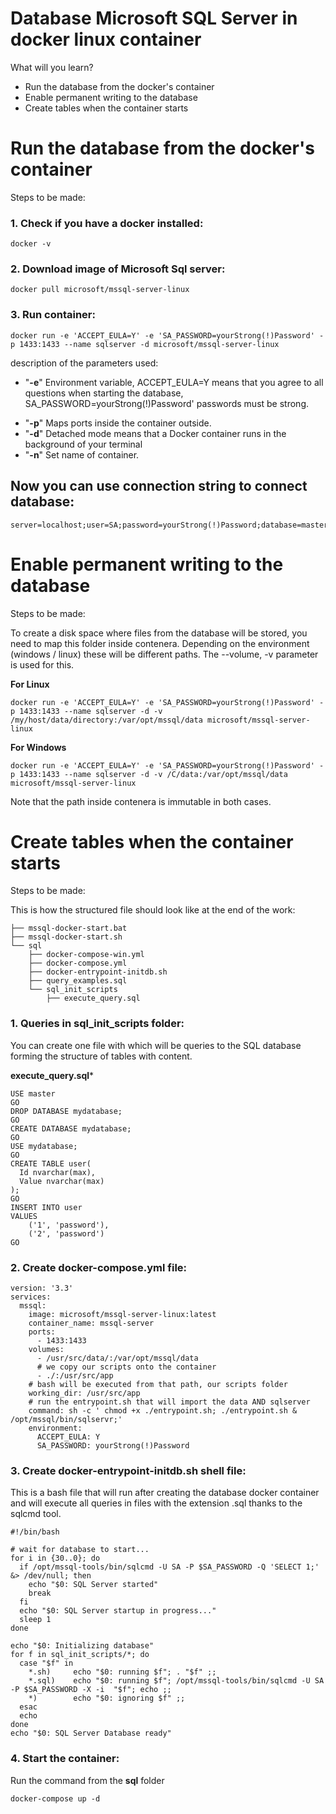 # Database Microsoft SQL Server in docker linux container

What will you learn?
* Run the database from the docker's container
* Enable permanent writing to the database
* Create tables when the container starts

# Run the database from the docker's container
Steps to be made:
### 1. Check if you have a docker installed:
```
docker -v
```
### 2. Download image of Microsoft Sql server:
```
docker pull microsoft/mssql-server-linux
```
### 3. Run container:
```
docker run -e 'ACCEPT_EULA=Y' -e 'SA_PASSWORD=yourStrong(!)Password' -p 1433:1433 --name sqlserver -d microsoft/mssql-server-linux
```

description of the parameters used:
- "**-e**" Environment variable, ACCEPT_EULA=Y means that you agree to all questions when starting the database, SA_PASSWORD=yourStrong(!)Password' passwords must be strong.
* "**-p**" Maps ports inside the container outside.
* "**-d**" Detached mode means that a Docker container runs in the background of your terminal
* "**-n**" Set name of container.

## Now you can use connection string to connect database:
```
server=localhost;user=SA;password=yourStrong(!)Password;database=master;trusted_connection=false
```

# Enable permanent writing to the database
Steps to be made:

To create a disk space where files from the database will be stored, you need to map this folder inside contenera.
Depending on the environment (windows / linux) these will be different paths. The --volume, -v parameter is used for this.

**For Linux**
```
docker run -e 'ACCEPT_EULA=Y' -e 'SA_PASSWORD=yourStrong(!)Password' -p 1433:1433 --name sqlserver -d -v /my/host/data/directory:/var/opt/mssql/data microsoft/mssql-server-linux
```
**For Windows**
```
docker run -e 'ACCEPT_EULA=Y' -e 'SA_PASSWORD=yourStrong(!)Password' -p 1433:1433 --name sqlserver -d -v /C/data:/var/opt/mssql/data microsoft/mssql-server-linux
```
Note that the path inside contenera is immutable in both cases.

# Create tables when the container starts
Steps to be made:

This is how the structured file should look like at the end of the work:

```
├── mssql-docker-start.bat
├── mssql-docker-start.sh
└── sql
    ├── docker-compose-win.yml
    ├── docker-compose.yml
    ├── docker-entrypoint-initdb.sh
    ├── query_examples.sql
    └── sql_init_scripts
        ├── execute_query.sql
```

### 1. Queries in **sql_init_scripts** folder:

You can create one file with which will be queries to the SQL database forming the structure of tables with content.

**execute_query.sql***
```
USE master
GO
DROP DATABASE mydatabase;
GO
CREATE DATABASE mydatabase;
GO
USE mydatabase;
GO
CREATE TABLE user(
  Id nvarchar(max),
  Value nvarchar(max)
);
GO
INSERT INTO user
VALUES 
    ('1', 'password'),
    ('2', 'password')
GO
```

### 2. Create **docker-compose.yml** file:

```
version: '3.3'
services:
  mssql:
    image: microsoft/mssql-server-linux:latest
    container_name: mssql-server
    ports:
      - 1433:1433
    volumes:
      - /usr/src/data/:/var/opt/mssql/data
      # we copy our scripts onto the container
      - ./:/usr/src/app 
    # bash will be executed from that path, our scripts folder
    working_dir: /usr/src/app 
    # run the entrypoint.sh that will import the data AND sqlserver
    command: sh -c ' chmod +x ./entrypoint.sh; ./entrypoint.sh & /opt/mssql/bin/sqlservr;'
    environment:
      ACCEPT_EULA: Y
      SA_PASSWORD: yourStrong(!)Password
```

### 3. Create **docker-entrypoint-initdb.sh** shell file:

This is a bash file that will run after creating the database docker container and will execute all queries in files with the extension .sql thanks to the sqlcmd tool.

```
#!/bin/bash

# wait for database to start...
for i in {30..0}; do
  if /opt/mssql-tools/bin/sqlcmd -U SA -P $SA_PASSWORD -Q 'SELECT 1;' &> /dev/null; then
    echo "$0: SQL Server started"
    break
  fi
  echo "$0: SQL Server startup in progress..."
  sleep 1
done

echo "$0: Initializing database"
for f in sql_init_scripts/*; do
  case "$f" in
    *.sh)     echo "$0: running $f"; . "$f" ;;
    *.sql)    echo "$0: running $f"; /opt/mssql-tools/bin/sqlcmd -U SA -P $SA_PASSWORD -X -i  "$f"; echo ;;
    *)        echo "$0: ignoring $f" ;;
  esac
  echo
done
echo "$0: SQL Server Database ready"
```

### 4. Start the container:

Run the command from the **sql** folder
```
docker-compose up -d
```